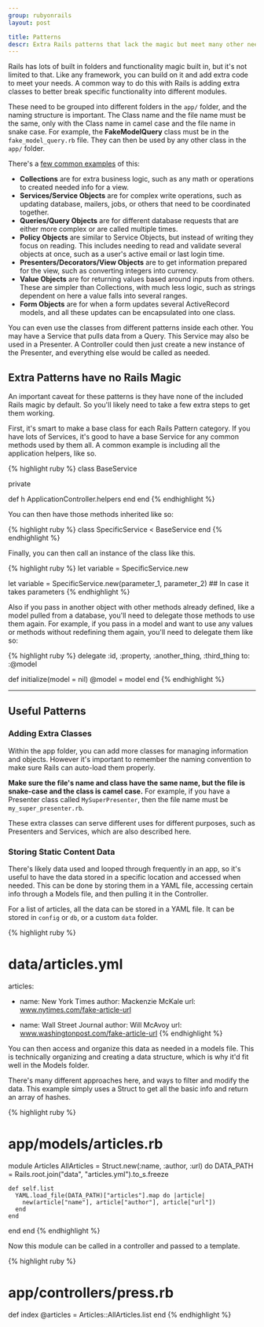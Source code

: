 ```yaml
---
group: rubyonrails
layout: post

title: Patterns
descr: Extra Rails patterns that lack the magic but meet many other needs
---
```


Rails has lots of built in folders and functionality magic built in, but it's not limited to that. Like any framework, you can build on it and add extra code to meet your needs. A common way to do this with Rails is adding extra classes to better break specific functionality into different modules.

These need to be grouped into different folders in the `app/` folder, and the naming structure is important. The Class name and the file name must be the same, only with the Class name in camel case and the file name in snake case. For example, the **FakeModelQuery** class must be in the `fake_model_query.rb` file. They can then be used by any other class in the `app/` folder.

There's a [few common examples](https://codeclimate.com/blog/7-ways-to-decompose-fat-activerecord-models) of this:

* **Collections** are for extra business logic, such as any math or operations to created needed info for a view.
* **Services/Service Objects** are for complex write operations, such as updating database, mailers, jobs, or others that need to be coordinated together.
* **Queries/Query Objects** are for different database requests that are either more complex or are called multiple times.
* **Policy Objects** are similar to Service Objects, but instead of writing they focus on reading. This includes needing to read and validate several objects at once, such as a user's active email or last login time.
* **Presenters/Decorators/View Objects** are to get information prepared for the view, such as converting integers into currency.
* **Value Objects** are for returning values based around inputs from others. These are simpler than Collections, with much less logic, such as strings dependent on here a value falls into several ranges.
* **Form Objects** are for when a form updates several ActiveRecord models, and all these updates can be encapsulated into one class.

You can even use the classes from different patterns inside each other. You may have a Service that pulls data from a Query. This Service may also be used in a Presenter. A Controller could then just create a new instance of the Presenter, and everything else would be called as needed.

## Extra Patterns have no Rails Magic

An important caveat for these patterns is they have none of the included Rails magic by default. So you'll likely need to take a few extra steps to get them working.

First, it's smart to make a base class for each Rails Pattern category. If you have lots of Services, it's good to have a base Service for any common methods used by them all. A common example is including all the application helpers, like so.

{% highlight ruby %}
class BaseService

  private

  def h
    ApplicationController.helpers
  end
end
{% endhighlight %}

You can then have those methods inherited like so:

{% highlight ruby %}
class SpecificService < BaseService
end
{% endhighlight %}

Finally, you can then call an instance of the class like this.

{% highlight ruby %}
let variable = SpecificService.new

let variable = SpecificService.new(parameter_1, parameter_2) ## In case it takes parameters
{% endhighlight %}

Also if you pass in another object with other methods already defined, like a model pulled from a database, you'll need to delegate those methods to use them again. For example, if you pass in a model and want to use any values or methods without redefining them again, you'll need to delegate them like so:

{% highlight ruby %}
delegate :id,
         :property,
         :another_thing,
         :third_thing to: :@model

  def initialize(model = nil)
    @model = model
  end
{% endhighlight %}

-------

## Useful Patterns

### Adding Extra Classes

Within the app folder, you can add more classes for managing information and objects. However it's important to remember the naming convention to make sure Rails can auto-load them properly.

**Make sure the file's name and class have the same name, but the file is snake-case and the class is camel case.** For example, if you have a Presenter class called `MySuperPresenter`, then the file name must be `my_super_presenter.rb`.

These extra classes can serve different uses for different purposes, such as Presenters and Services, which are also described here.

### Storing Static Content Data

There's likely data used and looped through frequently in an app, so it's useful to have the data stored in a specific location and accessed when needed. This can be done by storing them in a YAML file, accessing certain info through a Models file, and then pulling it in the Controller.

For a list of articles, all the data can be stored in a YAML file. It can be stored in `config` or `db`, or a custom `data` folder.

{% highlight ruby %}
# data/articles.yml

articles:
  - name: New York Times
    author: Mackenzie McKale
    url: www.nytimes.com/fake-article-url

  - name: Wall Street Journal
    author: Will McAvoy
    url: www.washingtonpost.com/fake-article-url
{% endhighlight %}

You can then access and organize this data as needed in a models file. This is technically organizing and creating a data structure, which is why it'd fit well in the Models folder.

There's many different approaches here, and ways to filter and modify the data. This example simply uses a Struct to get all the basic info and return an array of hashes.

{% highlight ruby %}
# app/models/articles.rb

module Articles
  AllArticles = Struct.new(:name, :author, :url) do
    DATA_PATH = Rails.root.join("data", "articles.yml").to_s.freeze

    def self.list
      YAML.load_file(DATA_PATH)["articles"].map do |article|
        new(article["name"], article["author"], article["url"])
      end
    end
  end
end
{% endhighlight %}

Now this module can be called in a controller and passed to a template.

{% highlight ruby %}
# app/controllers/press.rb

def index
  @articles = Articles::AllArticles.list
end
{% endhighlight %}
